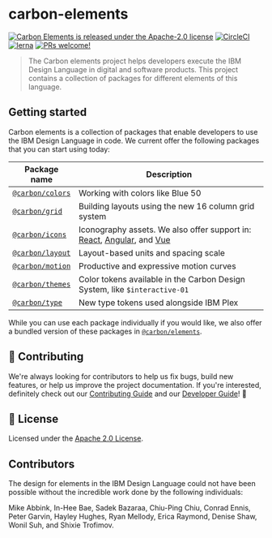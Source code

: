 # carbon-elements

[![Carbon Elements is released under the Apache-2.0 license](https://img.shields.io/badge/license-Apache--2.0-blue.svg)](./LICENSE)
[![CircleCI](https://circleci.com/gh/carbon-design-system/carbon-elements.svg?style=shield)](https://circleci.com/gh/carbon-design-system/carbon-elements)
[![lerna](https://img.shields.io/badge/maintained%20with-lerna-cc00ff.svg)](https://lernajs.io/)
[![PRs welcome!](https://img.shields.io/badge/PRs-welcome-brightgreen.svg)](./.github/CONTRIBUTING.md)

> The Carbon elements project helps developers execute the
> IBM Design Language in digital and software products. This project contains a
> collection of packages for different elements of this language.

## Getting started

Carbon elements is a collection of packages that enable developers to use the
IBM Design Language in code. We current offer the following packages that you
can start using today:

| Package name                          | Description                                                                                                                                         |
| ------------------------------------- | --------------------------------------------------------------------------------------------------------------------------------------------------- |
| [`@carbon/colors`](./packages/colors) | Working with colors like Blue 50                                                                                                                    |
| [`@carbon/grid`](./packages/grid)     | Building layouts using the new 16 column grid system                                                                                                |
| [`@carbon/icons`](./packages/icons)   | Iconography assets. We also offer support in: [React](./packages/icons-react), [Angular](./packages/icons-angular), and [Vue](./packages/icons-vue) |
| [`@carbon/layout`](./packages/layout) | Layout-based units and spacing scale                                                                                                                |
| [`@carbon/motion`](./packages/motion) | Productive and expressive motion curves                                                                                                             |
| [`@carbon/themes`](./packages/themes) | Color tokens available in the Carbon Design System, like `$interactive-01`                                                                          |
| [`@carbon/type`](./packages/type)     | New type tokens used alongside IBM Plex                                                                                                             |

While you can use each package individually if you would like, we also offer a
bundled version of these packages in [`@carbon/elements`](./packages/elements).

## 🙌 Contributing

We're always looking for contributors to help us fix bugs, build new
features, or help us improve the project documentation. If you're
interested, definitely check out our [Contributing Guide](/.github/CONTRIBUTING.md)
and our [Developer Guide](./github/developing.md)! 👀

## 📝 License

Licensed under the [Apache 2.0 License](/LICENSE).

## Contributors

The design for elements in the IBM Design Language could not have been
possible without the incredible work done by the following individuals:

Mike Abbink, In-Hee Bae, Sadek Bazaraa, Chiu-Ping Chiu, Conrad Ennis,
Peter Garvin, Hayley Hughes, Ryan Mellody, Erica Raymond, Denise Shaw, Wonil Suh,
and Shixie Trofimov.
